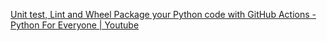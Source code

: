 
[Unit test, Lint and Wheel Package your Python code with GitHub Actions - Python For Everyone | Youtube](https://www.youtube.com/watch?v=PXJ858Oj2ME)

